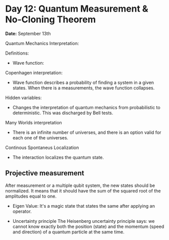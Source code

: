 # Day 12: Quantum Measurement & No-Cloning Theorem

**Date:** September 13th  

Quantum  Mechanics Interpretation:

Definitions:

- Wave function: 



Copenhagen interpretation:
- Wave function describes a probability of finding a system in a given states.  When there is a measurements, the wave function collapses.


Hidden variables:
- Changes the interpretation of quantum mechanics from probabilistic to deterministic.  This was discharged by Bell tests.

Many Worlds interpretation
- There is an infinite number of universes, and there is an option valid for each one of the universes.

Continous Spontaneus Localization
- The interaction localizes the quantum state.

## Projective measurement
After measurement or a multiple qubit system, the new states should be normalized.  It means that it should have the sum of the squared root of the amplitudes equal to one.

- Eigen Value:
It's a magic state that states the same after applying an operator.


- Uncertainty principle
The Heisenberg uncertainty principle says: we cannot know exactly both the position (state) and the momentum (speed and direction) of a quantum particle at the same time.
